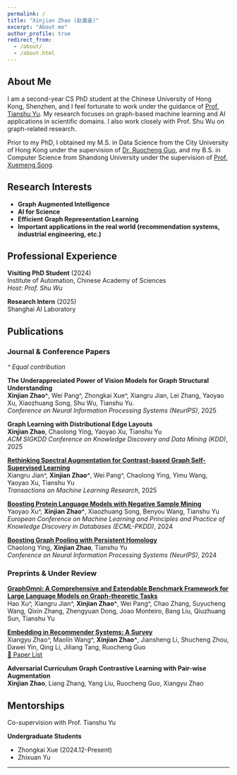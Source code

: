 ```yaml
---
permalink: /
title: "Xinjian Zhao (赵鑫鉴)"
excerpt: "About me"
author_profile: true
redirect_from: 
  - /about/
  - /about.html
---
```


## About Me

I am a second-year CS PhD student at the Chinese University of Hong Kong, Shenzhen, and I feel fortunate to work under the guidance of [Prof. Tianshu Yu](https://mypage.cuhk.edu.cn/academics/yutianshu/). My research focuses on graph-based machine learning and AI applications in scientific domains. I also work closely with Prof. Shu Wu on graph-related research.

Prior to my PhD, I obtained my M.S. in Data Science from the City University of Hong Kong under the supervision of [Dr. Ruocheng Guo](https://rguo12.github.io/), and my B.S. in Computer Science from Shandong University under the supervision of [Prof. Xuemeng Song](https://xuemengsong.github.io/).

## Research Interests

- **Graph Augmented Intelligence**
- **AI for Science**
- **Efficient Graph Representation Learning**
- **Important applications in the real world (recommendation systems, industrial engineering, etc.)**

  
## Professional Experience

**Visiting PhD Student** (2024)  
Institute of Automation, Chinese Academy of Sciences  
*Host: Prof. Shu Wu*

**Research Intern** (2025)  
Shanghai AI Laboratory

## Publications



### Journal & Conference Papers 

*^ Equal contribution*

**The Underappreciated Power of Vision Models for Graph Structural Understanding**  
**Xinjian Zhao^**, Wei Pang^, Zhongkai Xue^, Xiangru Jian, Lei Zhang, Yaoyao Xu, Xiaozhuang Song, Shu Wu, Tianshu Yu.  
*Conference on Neural Information Processing Systems (NeurIPS)*, 2025

**Graph Learning with Distributional Edge Layouts**  
**Xinjian Zhao**, Chaolong Ying, Yaoyao Xu, Tianshu Yu  
*ACM SIGKDD Conference on Knowledge Discovery and Data Mining (KDD)*, 2025

**[Rethinking Spectral Augmentation for Contrast-based Graph Self-Supervised Learning](https://openreview.net/pdf?id=HjpD5kpfa3)**  
Xiangru Jian^, **Xinjian Zhao^**, Wei Pang^, Chaolong Ying, Yimu Wang, Yaoyao Xu, Tianshu Yu  
*Transactions on Machine Learning Research*, 2025

**[Boosting Protein Language Models with Negative Sample Mining](https://arxiv.org/pdf/2402.16346)**  
Yaoyao Xu^, **Xinjian Zhao^**, Xiaozhuang Song, Benyou Wang, Tianshu Yu  
*European Conference on Machine Learning and Principles and Practice of Knowledge Discovery in Databases (ECML-PKDD)*, 2024

**[Boosting Graph Pooling with Persistent Homology](https://arxiv.org/pdf/2402.16346)**  
Chaolong Ying, **Xinjian Zhao**, Tianshu Yu  
*Conference on Neural Information Processing Systems (NeurIPS)*, 2024

### Preprints & Under Review

**[GraphOmni: A Comprehensive and Extendable Benchmark Framework for Large Language Models on Graph-theoretic Tasks](https://arxiv.org/abs/2504.12764)**  
Hao Xu^, Xiangru Jian^, **Xinjian Zhao^**, Wei Pang^, Chao Zhang, Suyucheng Wang, Qixin Zhang, Zhengyuan Dong, Joao Monteiro, Bang Liu, Qiuzhuang Sun, Tianshu Yu

**[Embedding in Recommender Systems: A Survey](https://arxiv.org/pdf/2310.18608.pdf)**  
Xiangyu Zhao^, Maolin Wang^, **Xinjian Zhao^**, Jiansheng Li, Shucheng Zhou, Dawei Yin, Qing Li, Jiliang Tang, Ruocheng Guo  
[📝 Paper List](https://github.com/Applied-Machine-Learning-Lab/Embedding-in-Recommender-Systems)

**Adversarial Curriculum Graph Contrastive Learning with Pair-wise Augmentation**  
**Xinjian Zhao**, Liang Zhang, Yang Liu, Ruocheng Guo, Xiangyu Zhao

## Mentorships
Co-supervision with Prof. Tianshu Yu

**Undergraduate Students**
- Zhongkai Xue (2024.12-Present)
- Zhixuan Yu
  
---






